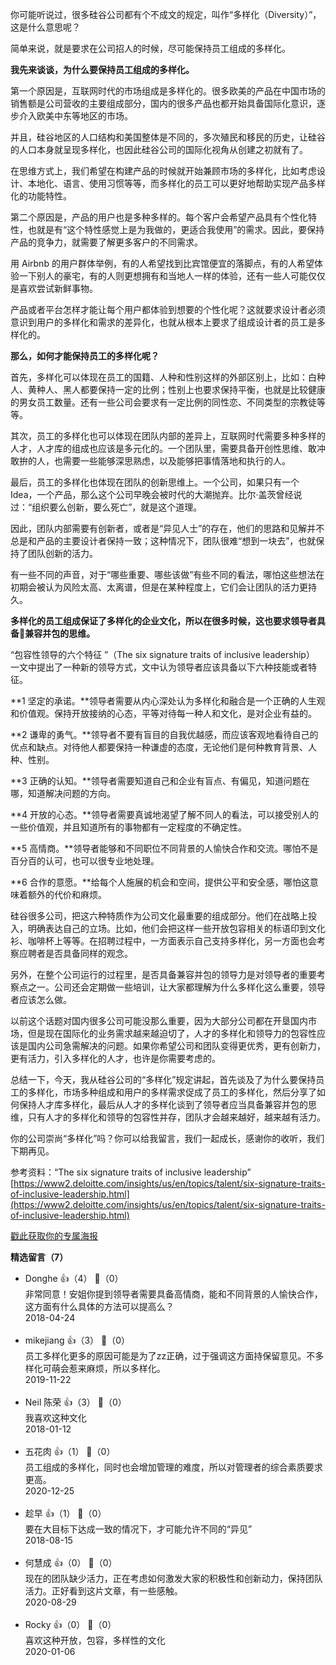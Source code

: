 你可能听说过，很多硅谷公司都有个不成文的规定，叫作“多样化（Diversity）”，这是什么意思呢？

简单来说，就是要求在公司招人的时候，尽可能保持员工组成的多样化。

**我先来谈谈，为什么要保持员工组成的多样化。**

第一个原因是，互联网时代的市场组成是多样化的。很多欧美的产品在中国市场的销售额是公司营收的主要组成部分，国内的很多产品也都开始具备国际化意识，逐步介入欧美中东等地区的市场。

并且，硅谷地区的人口结构和美国整体是不同的，多次殖民和移民的历史，让硅谷的人口本身就呈现多样化，也因此硅谷公司的国际化视角从创建之初就有了。

在思维方式上，我们希望在构建产品的时候就开始兼顾市场的多样化，比如考虑设计、本地化、语言、使用习惯等等，而多样化的员工可以更好地帮助实现产品多样化的功能特性。

第二个原因是，产品的用户也是多种多样的。每个客户会希望产品具有个性化特性，也就是有“这个特性感觉上是为我做的，更适合我使用”的需求。因此，要保持产品的竞争力，就需要了解更多客户的不同需求。

用 Airbnb 的用户群体举例，有的人希望找到比宾馆便宜的落脚点，有的人希望体验一下别人的豪宅，有的人则更想拥有和当地人一样的体验，还有一些人可能仅仅是喜欢尝试新鲜事物。

产品或者平台怎样才能让每个用户都体验到想要的个性化呢？这就要求设计者必须意识到用户的多样化和需求的差异化，也就从根本上要求了组成设计者的员工是多样化的。

**那么，如何才能保持员工的多样化呢？**

首先，多样化可以体现在员工的国籍、人种和性别这样的外部区别上，比如：白种人、黄种人、黑人都要保持一定的比例；性别上也要求保持平衡，也就是比较健康的男女员工数量。还有一些公司会要求有一定比例的同性恋、不同类型的宗教徒等等。

其次，员工的多样化也可以体现在团队内部的差异上，互联网时代需要多种多样的人才，人才库的组成也应该是多元化的。一个团队里，需要具备开创性思维、敢冲敢拚的人，也需要一些能够深思熟虑，以及能够把事情落地和执行的人。

最后，员工的多样化也体现在团队的创新思维上。一个公司，如果只有一个 Idea，一个产品，那么这个公司早晚会被时代的大潮抛弃。比尔·盖茨曾经说过：“组织要么创新，要么死亡”，就是这个道理。

因此，团队内部需要有创新者，或者是“异见人士”的存在，他们的思路和见解并不总是和产品的主要设计者保持一致；这种情况下，团队很难“想到一块去”，也就保持了团队创新的活力。

有一些不同的声音，对于“哪些重要、哪些该做”有些不同的看法，哪怕这些想法在初期会被认为风险太高、太离谱，但是在某种程度上，它们会让团队的活力更持久。

**多样化的员工组成保证了多样化的企业文化，所以在很多时候，这也要求领导者具备兼容并包的思维。**

“包容性领导的六个特征 ”（The six signature traits of inclusive leadership） 一文中提出了一种新的领导方式，文中认为领导者应该具备以下六种技能或者特征。

**1 坚定的承诺。**领导者需要从内心深处认为多样化和融合是一个正确的人生观和价值观。保持开放接纳的心态，平等对待每一种人和文化，是对企业有益的。

**2 谦卑的勇气。**领导者不要有盲目的自我优越感，而应该客观地看待自己的优点和缺点。对待他人都要保持一种谦虚的态度，无论他们是何种教育背景、人种、性别。

**3 正确的认知。**领导者需要知道自己和企业有盲点、有偏见，知道问题在哪，知道解决问题的方向。

**4 开放的心态。**领导者需要真诚地渴望了解不同人的看法，可以接受别人的一些价值观，并且知道所有的事物都有一定程度的不确定性。

**5 高情商。**领导者能够和不同职位不同背景的人愉快合作和交流。哪怕不是百分百的认可，也可以很专业地处理。

**6 合作的意愿。**给每个人施展的机会和空间，提供公平和安全感，哪怕这意味着额外的代价和麻烦。

硅谷很多公司，把这六种特质作为公司文化最重要的组成部分。他们在战略上投入，明确表达自己的立场。比如，他们会把这样一些开放包容相关的标语印到文化衫、咖啡杯上等等。在招聘过程中，一方面表示自己支持多样化，另一方面也会考察应聘者是否具备同样的观念。

另外，在整个公司运行的过程里，是否具备兼容并包的领导力是对领导者的重要考察点之一。公司还会定期做一些培训，让大家都理解为什么多样化这么重要，领导者应该怎么做。

以前这个话题对国内很多公司可能没那么重要，因为大部分公司都在开垦国内市场，但是现在国际化的业务需求越来越迫切了，人才的多样化和领导力的包容性应该是国内公司急需解决的问题。如果你希望公司和团队变得更优秀，更有创新力，更有活力，引入多样化的人才，也许是你需要考虑的。

总结一下，今天，我从硅谷公司的“多样化”规定讲起，首先谈及了为什么要保持员工的多样化，市场多种组成和用户的多样需求促成了员工的多样化，然后分享了如何保持人才库多样化，最后从人才的多样化谈到了领导者应当具备兼容并包的思维，只有人才的多样化和领导的包容性并存，团队才会越来越好，越来越有活力。

你的公司崇尚“多样化”吗？你可以给我留言，我们一起成长，感谢你的收听，我们下期再见。

参考资料：“The six signature traits of inclusive leadership”  
[https://www2.deloitte.com/insights/us/en/topics/talent/six-signature-traits-of-inclusive-leadership.html](https://www2.deloitte.com/insights/us/en/topics/talent/six-signature-traits-of-inclusive-leadership.html)

[戳此获取你的专属海报](https://time.geekbang.org/activity/sale-poster?utm_source=app&utm_medium=zhuyun-article&utm_campaign=zhuyun-saleposter&utm_content=zhuyun0416)
<div><strong>精选留言（7）</strong></div><ul>
<li><span>Donghe</span> 👍（4） 💬（0）<div>非常同意！安姐你提到领导者需要具备高情商，能和不同背景的人愉快合作，这方面有什么具体的方法可以提高么？</div>2018-04-24</li><br/><li><span>mikejiang</span> 👍（3） 💬（0）<div>员工多样化更多的原因可能是为了zz正确，过于强调这方面持保留意见。不多样化可萌会惹来麻烦，所以多样化。</div>2019-11-22</li><br/><li><span>Neil 陈荣</span> 👍（3） 💬（0）<div>我喜欢这种文化</div>2018-01-12</li><br/><li><span>五花肉</span> 👍（1） 💬（0）<div>员工组成的多样化，同时也会增加管理的难度，所以对管理者的综合素质要求更高。</div>2020-12-25</li><br/><li><span>趁早</span> 👍（1） 💬（0）<div>要在大目标下达成一致的情况下，才可能允许不同的“异见”</div>2018-08-15</li><br/><li><span>何慧成</span> 👍（0） 💬（0）<div>现在的团队缺少活力，正在考虑如何激发大家的积极性和创新动力，保持团队活力。正好看到这片文章，有一些感触。</div>2020-08-29</li><br/><li><span>Rocky</span> 👍（0） 💬（0）<div>喜欢这种开放，包容，多样性的文化</div>2020-01-06</li><br/>
</ul>